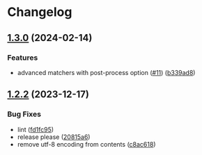 # Changelog

## [1.3.0](https://github.com/NoamGaash/playwright-advanced-har/compare/v1.2.2...v1.3.0) (2024-02-14)


### Features

* advanced matchers with post-process option ([#11](https://github.com/NoamGaash/playwright-advanced-har/issues/11)) ([b339ad8](https://github.com/NoamGaash/playwright-advanced-har/commit/b339ad85d9ace38376d3617477cf739000f06c60))

## [1.2.2](https://github.com/NoamGaash/playwright-advanced-har/compare/v1.2.1...v1.2.2) (2023-12-17)


### Bug Fixes

* lint ([fd1fc95](https://github.com/NoamGaash/playwright-advanced-har/commit/fd1fc95cf2da4829854a021a192c59c1630bae59))
* release please ([20815a6](https://github.com/NoamGaash/playwright-advanced-har/commit/20815a6bb43ce5d95848a1a287e9b3d7b2427025))
* remove utf-8 encoding from contents ([c8ac618](https://github.com/NoamGaash/playwright-advanced-har/commit/c8ac6180418a5151e4808e629dab2805f3b1c6a9))
